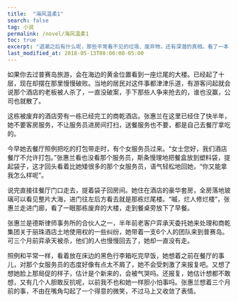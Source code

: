 ```yaml
---
title:  "海风温柔1"
search: false
tag: 小说
permalink: /novel/海风温柔1
toc: true
excerpt: "退潮之后有什么呢，那些平常看不见的垃圾、废弃物，还有深潜的真相。看了一本《小说写作教程-虚构文学速成全攻略》，然后，就来虚构吧"
last_modified_at: 2018-05-13T08:06:00-05:00
---
```


如果你去过普赛岛旅游，会在海边的黄金位置看到一座烂尾的大楼。已经起了十层，现在却摆在那里慢慢破败。当地的居民对这件事都津津乐道，有游客问起就会说那个酒店的老板被人杀了，一直没破案，手下那些人争来抢去的，谁也没赢，公司也就散了。

 

这栋被废弃的酒店旁有一栋已经完工的商乾酒店。张惠兰在这里已经住了快半年，她不要客房服务，不让服务员进房间打扫，送餐服务也不要，都是自己去餐厅拿吃的。

 

今早她去餐厅照例把吃的打包带走时，有个女服务员过来。“女士您好，我们酒店餐厅不允许打包。”张惠兰看也没看那个服务员，斯条慢理地把餐盒放到塑料袋，提起袋子，这才回头看着比她矮很多的那个女服务员，语气轻松地回她，“你又能拿我怎么样呢”。

 

说完直接往餐厅门口走去，提着袋子回房间。她住在酒店的豪华套房，全房落地玻璃可以看见整片大海，进门往左后方看去就是那栋烂尾楼。“嘁，烂人修烂楼”，张惠兰走进门廊，看了一眼那栋废弃的大楼，走到餐桌旁放下了早餐。

张惠兰是德斯律师事务所的合伙人之一，半年前老客户弈承天委托她来处理和商乾集团关于丽珠酒店土地使用权的一些纠纷，她带着一支6个人的团队来到普赛岛。可三个月前弈承天被杀，他们的人也慢慢回去了，她却一直没有走。

 

照例和平常一样，看着放在床边的黑色行李箱吃完早饭，她想着之前在餐厅的事儿，对那个女服务员的态度好像有点太不屑了，她不会受刺激了来报复吧。又想了想她脸上那局促的样子，估计是个新来的，会被气哭吗。还报复，她估计想都不敢想，又有几个人胆敢反抗呢，以前我不也和她一样胆小怕事吗。张惠兰想着三个月前的事，不由在嘴角勾起了一个得意的微笑，不过马上又收敛了表情。